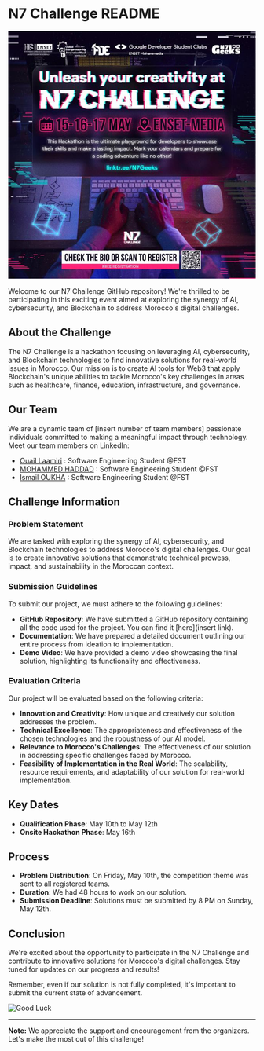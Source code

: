 # N7 Challenge README
![n7 challeng](../images/n7%20challenge.jpeg)

Welcome to our N7 Challenge GitHub repository! We're thrilled to be participating in this exciting event aimed at exploring the synergy of AI, cybersecurity, and Blockchain to address Morocco's digital challenges.

## About the Challenge

The N7 Challenge is a hackathon focusing on leveraging AI, cybersecurity, and Blockchain technologies to find innovative solutions for real-world issues in Morocco. Our mission is to create AI tools for Web3 that apply Blockchain's unique abilities to tackle Morocco's key challenges in areas such as healthcare, finance, education, infrastructure, and governance.

## Our Team

We are a dynamic team of [insert number of team members] passionate individuals committed to making a meaningful impact through technology. Meet our team members on LinkedIn:

- [Ouail Laamiri](https://www.linkedin.com/in/ouaillaamiri/) : Software Engineering Student @FST
- [MOHAMMED HADDAD](https://www.linkedin.com/in/mohammed-haddad-828507216/) : Software Engineering Student @FST
- [Ismail OUKHA](https://www.linkedin.com/in/ismail-oukha-90a070227/) : Software Engineering Student @FST

## Challenge Information

### Problem Statement

We are tasked with exploring the synergy of AI, cybersecurity, and Blockchain technologies to address Morocco's digital challenges. Our goal is to create innovative solutions that demonstrate technical prowess, impact, and sustainability in the Moroccan context.

### Submission Guidelines

To submit our project, we must adhere to the following guidelines:

- **GitHub Repository**: We have submitted a GitHub repository containing all the code used for the project. You can find it [here](insert link).
- **Documentation**: We have prepared a detailed document outlining our entire process from ideation to implementation.
- **Demo Video**: We have provided a demo video showcasing the final solution, highlighting its functionality and effectiveness.

### Evaluation Criteria

Our project will be evaluated based on the following criteria:

- **Innovation and Creativity**: How unique and creatively our solution addresses the problem.
- **Technical Excellence**: The appropriateness and effectiveness of the chosen technologies and the robustness of our AI model.
- **Relevance to Morocco's Challenges**: The effectiveness of our solution in addressing specific challenges faced by Morocco.
- **Feasibility of Implementation in the Real World**: The scalability, resource requirements, and adaptability of our solution for real-world implementation.

## Key Dates

- **Qualification Phase**: May 10th to May 12th
- **Onsite Hackathon Phase**: May 16th

## Process

- **Problem Distribution**: On Friday, May 10th, the competition theme was sent to all registered teams.
- **Duration**: We had 48 hours to work on our solution.
- **Submission Deadline**: Solutions must be submitted by 8 PM on Sunday, May 12th.

## Conclusion

We're excited about the opportunity to participate in the N7 Challenge and contribute to innovative solutions for Morocco's digital challenges. Stay tuned for updates on our progress and results! 

Remember, even if our solution is not fully completed, it's important to submit the current state of advancement.

![Good Luck](https://media.giphy.com/media/l41lUJ1YoZB1lHVPG/giphy.gif)

---

**Note:** We appreciate the support and encouragement from the organizers. Let's make the most out of this challenge!
